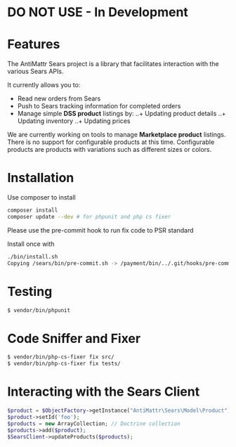 # DO NOT USE - In Development

Features
========

The AntiMattr Sears project is a library that facilitates interaction with the various Sears APIs.

It currently allows you to:

+ Read new orders from Sears
+ Push to Sears tracking information for completed orders
+ Manage simple **DSS product** listings by:
..+ Updating product details
..+ Updating inventory
..+ Updating prices

We are currently working on tools to manage **Marketplace product** listings. There is no
 support for configurable products at this time. Configurable products are products with
 variations such as different sizes or colors. 


Installation
============

Use composer to install

```bash
composer install
composer update --dev # for phpunit and php cs fixer
```

Please use the pre-commit hook to run fix code to PSR standard

Install once with

```bash
./bin/install.sh 
Copying /sears/bin/pre-commit.sh -> /payment/bin/../.git/hooks/pre-commit
```

Testing
=======

```bash
$ vendor/bin/phpunit 
```

Code Sniffer and Fixer
======================

```bash
$ vendor/bin/php-cs-fixer fix src/
$ vendor/bin/php-cs-fixer fix tests/
```


Interacting with the Sears Client
=================================

```php
$product = $ObjectFactory->getInstance("AntiMattr\Sears\Model\Product");
$product->setId('foo');
$products = new ArrayCollection; // Doctrine collection
$products->add($product);
$SearsClient->updateProducts($products);
```

